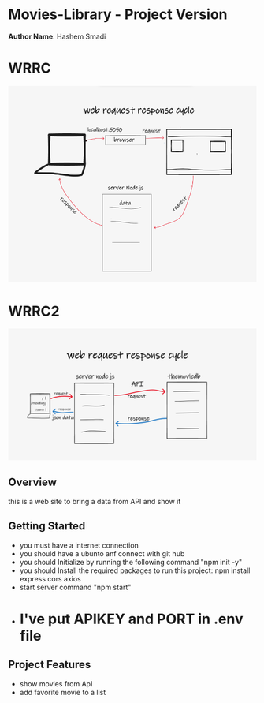 # Movies-Library  - Project Version

**Author Name**: Hashem Smadi

# WRRC
![WRRC](/wrrc__.png)
# WRRC2
![WRRC2](/wrrcapi.png)

## Overview
this is a web site to bring a data from API and show it  
## Getting Started
* you must have a internet connection
* you should have a ubunto anf connect with git hub 
* you should Initialize by running the following command "npm init -y"
* you should Install the required packages to run  this project: npm install express cors axios
* start server command "npm start"
* # I've put APIKEY and PORT in .env file 

## Project Features
- show movies from ApI
- add favorite movie to a list 
